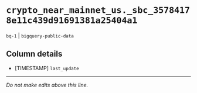 # `crypto_near_mainnet_us._sbc_35784178e11c439d91691381a25404a1`
`bq-1` | `bigquery-public-data`

## Column details
* [TIMESTAMP] `last_update`

-------------------------------------------------------------------------------
*Do not make edits above this line.*
